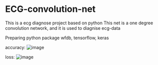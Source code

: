 # ECG-convolution-net
This is a ecg diagnose project based on python
This net is a one degree convolution network, and it is used to diagnise ecg-data

Preparing
python package wfdb, tensorflow, keras

accuracy:
![image](https://github.com/cswwp/ECG-convolution-net/blob/master/images/NNacc.png)

loss:
![image](https://github.com/cswwp/ECG-convolution-net/blob/master/images/NNlos.png)
